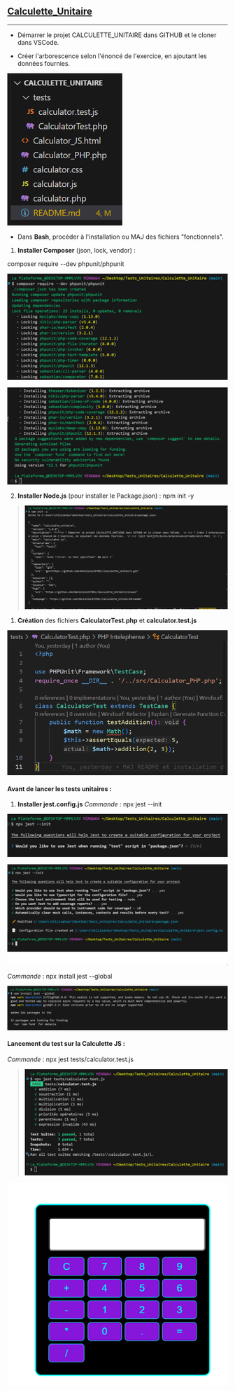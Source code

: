 ## <u> Calculette_Unitaire </u>
****
* Démarrer le projet CALCULETTE_UNITAIRE dans GITHUB et le cloner dans VSCode.  
>
* Créer l'arborescence selon l'énoncé de l'exercice, en ajoutant les données fournies.  
>
![alt text](Pictures/arborescenceFromScratch.PNG)  
>  
* Dans <b>Bash</b>, procéder à l'installation ou MAJ des fichiers "fonctionnels".    
  

1. <b>Installer Composer</b> (json, lock, vendor) :
>
composer require --dev phpunit/phpunit  

![alt text](Pictures/composerRequire.PNG)  
>

![alt text](Pictures/composerRequireFin.PNG)  
>



2) <b>Installer Node.js</b> (pour installer le Package.json) : 
npm init -y  
> ![alt text](Pictures/packageJsonNpmInit.PNG)   


1. **Création** des fichiers **CalculatorTest.php** et  **calculator.test.js** 
>  
![alt text](Pictures/CalculatorTestPhp)  



#### Avant de lancer les tests unitaires :  
1. **Installer jest.config.js**
<i>Commande</i> : npx jest --init    

![alt text](Pictures/initialisationJest.PNG)  

![alt text](Pictures/initialisationJest2.PNG)


<i>Commande</i> : npx install jest --global     

![alt text](Pictures/installationJest.PNG)


#### Lancement du test sur la Calculette JS :    

<i>Commande</i> : npx jest tests/calculator.test.js    

> ![alt text](Pictures/jestTestPassed.PNG)  

![alt text](Pictures/calculatrice.PNG)    

